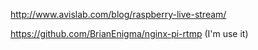 http://www.avislab.com/blog/raspberry-live-stream/

https://github.com/BrianEnigma/nginx-pi-rtmp (I'm use it)
